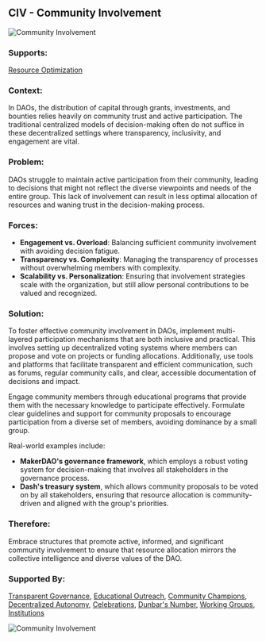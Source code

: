 ## CIV - Community Involvement

![Community Involvement](./output/illustrations/community_involvement.png)

### Supports:
[Resource Optimization](./resource_optimization.html)

### Context:
In DAOs, the distribution of capital through grants, investments, and bounties relies heavily on community trust and active participation. The traditional centralized models of decision-making often do not suffice in these decentralized settings where transparency, inclusivity, and engagement are vital.

### Problem:
DAOs struggle to maintain active participation from their community, leading to decisions that might not reflect the diverse viewpoints and needs of the entire group. This lack of involvement can result in less optimal allocation of resources and waning trust in the decision-making process.

### Forces:
- **Engagement vs. Overload**: Balancing sufficient community involvement with avoiding decision fatigue.
- **Transparency vs. Complexity**: Managing the transparency of processes without overwhelming members with complexity.
- **Scalability vs. Personalization**: Ensuring that involvement strategies scale with the organization, but still allow personal contributions to be valued and recognized.

### Solution:
To foster effective community involvement in DAOs, implement multi-layered participation mechanisms that are both inclusive and practical. This involves setting up decentralized voting systems where members can propose and vote on projects or funding allocations. Additionally, use tools and platforms that facilitate transparent and efficient communication, such as forums, regular community calls, and clear, accessible documentation of decisions and impact.

Engage community members through educational programs that provide them with the necessary knowledge to participate effectively. Formulate clear guidelines and support for community proposals to encourage participation from a diverse set of members, avoiding dominance by a small group.

Real-world examples include:
- **MakerDAO's governance framework**, which employs a robust voting system for decision-making that involves all stakeholders in the governance process. 
- **Dash's treasury system**, which allows community proposals to be voted on by all stakeholders, ensuring that resource allocation is community-driven and aligned with the group's priorities.

### Therefore:
Embrace structures that promote active, informed, and significant community involvement to ensure that resource allocation mirrors the collective intelligence and diverse values of the DAO.

### Supported By:
[Transparent Governance](./transparent_governance.html), [Educational Outreach](./educational_outreach.html), [Community Champions](./community_champions.html), [Decentralized Autonomy](./decentralized_autonomy.html), [Celebrations](./celebrations.html), [Dunbar's Number](./dunbars_number.html), [Working Groups](./working_groups.html), [Institutions](./institutions.html)

![Community Involvement](./output/community_involvement_specific_graph.png)